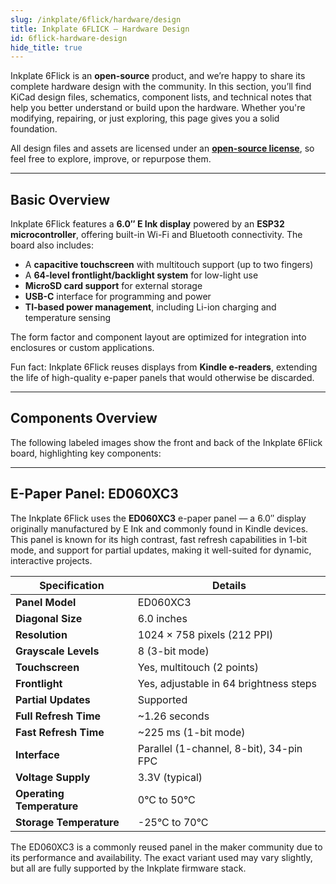 ```yaml
---  
slug: /inkplate/6flick/hardware/design  
title: Inkplate 6FLICK – Hardware Design
id: 6flick-hardware-design  
hide_title: true  
---
```


<SectionTitle title="Hardware Design" backgroundImage="/img/inkplate_6_motion/6_motion_hw.png" />

Inkplate 6Flick is an **open-source** product, and we’re happy to share its complete hardware design with the community. In this section, you’ll find KiCad design files, schematics, component lists, and technical notes that help you better understand or build upon the hardware. Whether you're modifying, repairing, or just exploring, this page gives you a solid foundation.

<InfoBox>All design files and assets are licensed under an [**open-source license**](https://github.com/SolderedElectronics/Soldered-Inkplate-6-FLICK-hardware-design/blob/0552552410c75d7dd4bcbb29ad8a3da2e37524c3/LICENSE.md), so feel free to explore, improve, or repurpose them.</InfoBox>

---

## Basic Overview

Inkplate 6Flick features a **6.0″ E Ink display** powered by an **ESP32 microcontroller**, offering built-in Wi-Fi and Bluetooth connectivity. The board also includes:

- A **capacitive touchscreen** with multitouch support (up to two fingers)
- A **64-level frontlight/backlight system** for low-light use
- **MicroSD card support** for external storage
- **USB-C** interface for programming and power
- **TI-based power management**, including Li-ion charging and temperature sensing

The form factor and component layout are optimized for integration into enclosures or custom applications.

<InfoBox>Fun fact: Inkplate 6Flick reuses displays from **Kindle e-readers**, extending the life of high-quality e-paper panels that would otherwise be discarded.</InfoBox>

---

## Components Overview

The following labeled images show the front and back of the Inkplate 6Flick board, highlighting key components:

<CenteredImage src="/img/inkplate_6_flick/Inkplate6flick_front.png" alt="Inkplate 6Flick front" caption="Inkplate 6Flick – front view" />
<CenteredImage src="/img/inkplate_6_flick/Inkplate6flick_back.png" alt="Inkplate 6Flick back" caption="Inkplate 6Flick – back view" />

---

## E-Paper Panel: ED060XC3

The Inkplate 6Flick uses the **ED060XC3** e-paper panel — a 6.0″ display originally manufactured by E Ink and commonly found in Kindle devices. This panel is known for its high contrast, fast refresh capabilities in 1-bit mode, and support for partial updates, making it well-suited for dynamic, interactive projects.

| **Specification**         | **Details**                            |
| ------------------------- | -------------------------------------- |
| **Panel Model**           | ED060XC3                               |
| **Diagonal Size**         | 6.0 inches                             |
| **Resolution**            | 1024 × 758 pixels (212 PPI)            |
| **Grayscale Levels**      | 8 (3-bit mode)                         |
| **Touchscreen**           | Yes, multitouch (2 points)             |
| **Frontlight**            | Yes, adjustable in 64 brightness steps |
| **Partial Updates**       | Supported                              |
| **Full Refresh Time**     | ~1.26 seconds                          |
| **Fast Refresh Time**     | ~225 ms (1-bit mode)                   |
| **Interface**             | Parallel (1-channel, 8-bit), 34-pin FPC  |
| **Voltage Supply**        | 3.3V (typical)                         |
| **Operating Temperature** | 0°C to 50°C                            |
| **Storage Temperature**   | -25°C to 70°C                          |

<InfoBox>The ED060XC3 is a commonly reused panel in the maker community due to its performance and availability. The exact variant used may vary slightly, but all are fully supported by the Inkplate firmware stack.</InfoBox>